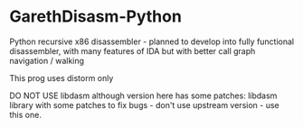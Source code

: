 GarethDisasm-Python
===================

Python recursive x86 disassembler - planned to develop into fully functional disassembler, with many features of IDA but with better call graph navigation / walking

This prog uses distorm only

DO NOT USE libdasm although version here has some patches: libdasm library with some patches to fix bugs - don't use upstream version - use this one.

